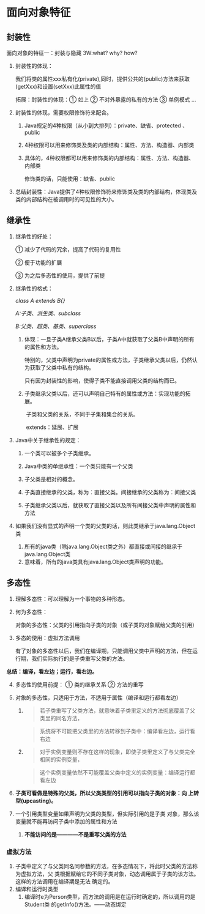 # 面向对象特征

## 封装性

面向对象的特征一：封装与隐藏     3W:what? why? how?

1. 封装性的体现：

   我们将类的属性xxx私有化(private),同时，提供公共的(public)方法来获取(getXxx)和设置(setXxx)此属性的值

   拓展：封装性的体现：① 如上  ② 不对外暴露的私有的方法  ③ 单例模式   ...

2. 封装性的体现，需要权限修饰符来配合。

   1. Java规定的4种权限（从小到大排列）：private、缺省、protected 、public 

   2. 4种权限可以用来修饰类及类的内部结构：属性、方法、构造器、内部类

   3. 具体的，4种权限都可以用来修饰类的内部结构：属性、方法、构造器、内部类

      修饰类的话，只能使用：缺省、public

3. 总结封装性：Java提供了4种权限修饰符来修饰类及类的内部结构，体现类及类的内部结构在被调用时的可见性的大小。

## 继承性

1. 继承性的好处：

   ① 减少了代码的冗余，提高了代码的复用性

   ② 便于功能的扩展

   ③ 为之后多态性的使用，提供了前提

2. 继承性的格式： 

   _class A extends B{}_

   _A:子类、派生类、subclass_

   _B:父类、超类、基类、superclass_

   1. 体现：一旦子类A继承父类B以后，子类A中就获取了父类B中声明的所有的属性和方法。

      特别的，父类中声明为private的属性或方法，子类继承父类以后，仍然认为获取了父类中私有的结构。

      只有因为封装性的影响，使得子类不能直接调用父类的结构而已。

   2. 子类继承父类以后，还可以声明自己特有的属性或方法：实现功能的拓展。

      ​	子类和父类的关系，不同于子集和集合的关系。

      ​	extends：延展、扩展

3. Java中关于继承性的规定：

   1. 一个类可以被多个子类继承。

   2. Java中类的单继承性：一个类只能有一个父类

   3. 子父类是相对的概念。

   4. 子类直接继承的父类，称为：直接父类。间接继承的父类称为：间接父类

   5. 子类继承父类以后，就获取了直接父类以及所有间接父类中声明的属性和方法

4. 如果我们没有显式的声明一个类的父类的话，则此类继承于java.lang.Object类
   1. 所有的java类（除java.lang.Object类之外）都直接或间接的继承于java.lang.Object类
   2. 意味着，所有的java类具有java.lang.Object类声明的功能。

## 多态性



1. 理解多态性：可以理解为一个事物的多种形态。

2. 何为多态性：

   对象的多态性：父类的引用指向子类的对象（或子类的对象赋给父类的引用）

3. 多态的使用：虚拟方法调用

   有了对象的多态性以后，我们在编译期，只能调用父类中声明的方法，但在运行期，我们实际执行的是子类重写父类的方法。

**总结：编译，看左边；运行，看右边。**

4. 多态性的使用前提：  ① 类的继承关系  ② 方法的重写

5. 对象的多态性，只适用于方法，不适用于属性（编译和运行都看左边）

   1. > 若子类重写了父类方法，就意味着子类里定义的方法彻底覆盖了父类里的同名方法，

      > 系统将不可能把父类里的方法转移到子类中：编译看左边，运行看右边

   2. > 对于实例变量则不存在这样的现象，即使子类里定义了与父类完全相同的实例变量，

      > 这个实例变量依然不可能覆盖父类中定义的实例变量：编译运行都看左边

6. **子类可看做是特殊的父类，所以父类类型的引用可以指向子类的对象：向 上转型(upcasting)。**

7. 一个引用类型变量如果声明为父类的类型，但实际引用的是子类 对象，那么该变量就不能再访问子类中添加的属性和方法

   1. **不能访问的是————不是重写父类的方法**

### 虚拟方法

1. 子类中定义了与父类同名同参数的方法，在多态情况下，将此时父类的方法称为虚拟方法，父 类根据赋给它的不同子类对象，动态调用属于子类的该方法。这样的方法调用在编译期是无法 确定的。
2. 编译和运行时类型
   1. 编译时e为Person类型，而方法的调用是在运行时确定的，所以调用的是Student类 的getInfo()方法。——动态绑定